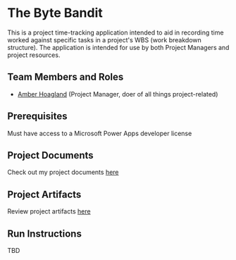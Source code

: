 # The Byte Bandit

This is a project time-tracking application intended to aid in recording time worked against specific tasks in a project's WBS (work breakdown structure). The application is intended for use by both Project Managers and project resources. 

## Team Members and Roles

* [Amber Hoagland](https://github.com/arh-gvsu/CIS641-HW2-Hoagland) (Project Manager, doer of all things project-related)

## Prerequisites

Must have access to a Microsoft Power Apps developer license

## Project Documents

Check out my project documents [here](https://github.com/arh-gvsu/GVSU-CIS641-TheByteBandit/blob/main/docs/proposal-template.md)

## Project Artifacts

Review project artifacts [here](https://github.com/arh-gvsu/GVSU-CIS641-TheByteBandit/tree/main/artifacts)

## Run Instructions

TBD
